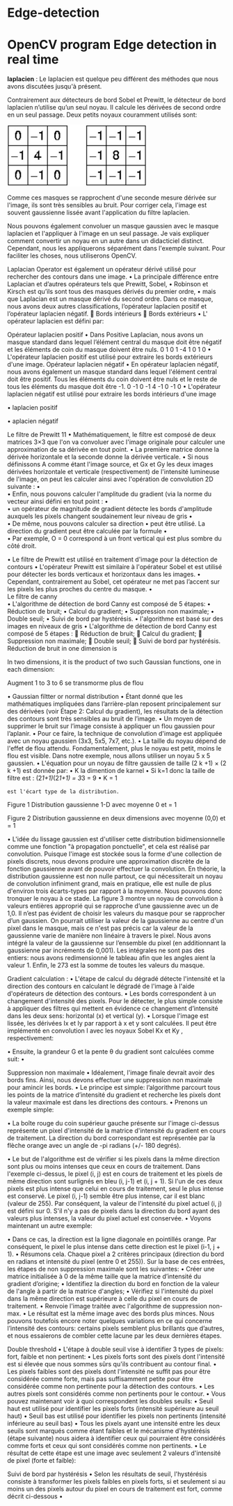 # Edge-detection
# OpenCV program Edge detection in real time 
**laplacien** :
Le laplacien est quelque peu différent des méthodes que nous avons discutées jusqu'à présent. 

Contrairement aux détecteurs de bord Sobel et Prewitt, le détecteur de bord laplacien n’utilise qu’un seul noyau. Il calcule les dérivées de second ordre en un seul passage. Deux petits noyaux couramment utilisés sont:

<img src="img/img1.jpg" alt="" />

Comme ces masques se rapprochent d'une seconde mesure dérivée sur l'image, ils sont très sensibles au bruit. Pour corriger cela, l'image est souvent gaussienne lissée avant l'application du filtre laplacien.

Nous pouvons également convoluer un masque gaussien avec le masque laplacien et l'appliquer à l'image en un seul passage. Je vais expliquer comment convertir un noyau en un autre dans un didacticiel distinct. Cependant, nous les appliquerons séparément dans l'exemple suivant. Pour faciliter les choses, nous utiliserons OpenCV.

Laplacian Operator est également un opérateur dérivé utilisé pour rechercher des contours dans une image.
•	 La principale différence entre Laplacian et d’autres opérateurs tels que Prewitt, Sobel, 
•	Robinson et Kirsch est qu’ils sont tous des masques dérivés du premier ordre, 
•	mais que Laplacian est un masque dérivé du second ordre. Dans ce masque, nous avons deux autres classifications, l’opérateur laplacien positif et l’opérateur laplacien négatif.
	Bords intérieurs
	Bords extérieurs
•	L' opérateur laplacien est défini par:
 
 
 
Opérateur laplacien positif
•	Dans Positive Laplacian, nous avons un masque standard dans lequel l’élément central du masque doit être négatif et les éléments de coin du masque doivent être nuls.
0	1	0
1	-4	1
0	1	0
•	L'opérateur laplacien positif est utilisé pour extraire les bords extérieurs d'une image.
Opérateur laplacien négatif
•	En opérateur laplacien négatif, nous avons également un masque standard dans lequel l'élément central doit être positif. Tous les éléments du coin doivent être nuls et le reste de tous les éléments du masque doit être -1.
0	-1	0
-1	4	-1
0	-1	0
•	L'opérateur laplacien négatif est utilisé pour extraire les bords intérieurs d'une image


 
•	laplacien positif

 
•	aplacien négatif

 
Le filtre de Prewitt 11
•	Mathématiquement, le filtre est composé de deux matrices 3×3 que l'on va convoluer avec l'image originale pour calculer une approximation de sa dérivée en tout point. 
•	La première matrice donne la dérivée horizontale et la seconde donne la dérivée verticale. 
•	Si nous définissons A comme étant l'image source, et Gx et Gy les deux images dérivées horizontale et verticale (respectivement) de l'intensité lumineuse de l'image, on peut les calculer ainsi avec l'opération de convolution 2D suivante :
•	 
•	Enfin, nous pouvons calculer l'amplitude du gradient (via la norme du vecteur ainsi défini en tout point :
•	 
•	un opérateur de magnitude de gradient détecte les bords d'amplitude auxquels les pixels changent soudainement leur niveau de gris
•	
•	De même, nous pouvons calculer sa direction 
•	peut être utilisé. La direction du gradient peut être calculée par la formule
•	 
•	Par exemple, O = 0 correspond à un front vertical qui est plus sombre du côté droit.

•	Le filtre de Prewitt est utilisé en traitement d'image pour la détection de contours
•	L'opérateur Prewitt est similaire à l'opérateur Sobel et est utilisé pour détecter les bords verticaux et horizontaux dans les images. 
•	Cependant, contrairement au Sobel, cet opérateur ne met pas l’accent sur les pixels les plus proches du centre du masque.
•	 
Le filtre de canny  
•	L'algorithme de détection de bord Canny est composé de 5 étapes:
•	Réduction de bruit;
•	Calcul du gradient;
•	Suppression non maximale;
•	Double seuil;
•	Suivi de bord par hystérésis.
•	l'algorithme est basé sur des images en niveaux de gris
•	L'algorithme de détection de bord Canny est composé de 5 étapes : 
	Réduction de bruit;
	Calcul du gradient;
	Suppression non maximale;
	Double seuil;
	Suivi de bord par hystérésis.
 Réduction de bruit
in one dimension is
 
In two dimensions, it is the product of two such Gaussian functions, one in each dimension:
 
 
Augment 1 to 3 to 6 se transmorme plus de flou


•	Gaussian filtter or normal distribution 
•	Étant donné que les mathématiques impliquées dans l’arrière-plan reposent principalement sur des dérivées (voir Étape 2: Calcul du gradient), les résultats de la détection des contours sont très sensibles au bruit de l’image.
•	Un moyen de supprimer le bruit sur l’image consiste à appliquer un flou gaussien pour l’aplanir. 
•	Pour ce faire, la technique de convolution d'image est appliquée avec un noyau gaussien (3x3, 5x5, 7x7, etc.). 
•	La taille du noyau dépend de l'effet de flou attendu. Fondamentalement, plus le noyau est petit, moins le flou est visible. Dans notre exemple, nous allons utiliser un noyau 5 x 5 gaussien.
•	L'équation pour un noyau de filtre gaussien de taille (2 k +1) × (2 k +1) est donnée par:
•	K la dimention de karnel 
•	Si k=1 donc la taille de filtre est : (2*1+1)*(2*1+1) = 3*3 = 9
•	K = 1 

 
 
 	est l'écart type de la distribution.
 
Figure 1 Distribution gaussienne 1-D avec moyenne 0 et  = 1
 
Figure 2 Distribution gaussienne en deux dimensions avec moyenne (0,0) et  = 1

•	L'idée du lissage gaussien est d'utiliser cette distribution bidimensionnelle comme une fonction "à propagation ponctuelle", et cela est réalisé par convolution. Puisque l'image est stockée sous la forme d'une collection de pixels discrets, nous devons produire une approximation discrète de la fonction gaussienne avant de pouvoir effectuer la convolution. En théorie, la distribution gaussienne est non nulle partout, ce qui nécessiterait un noyau de convolution infiniment grand, mais en pratique, elle est nulle de plus d'environ trois écarts-types par rapport à la moyenne. Nous pouvons donc tronquer le noyau à ce stade. La figure 3 montre un noyau de convolution à valeurs entières approprié qui se rapproche d’une gaussienne avec un de 1,0. Il n’est pas évident de choisir les valeurs du masque pour se rapprocher d’un gaussien. On pourrait utiliser la valeur de la gaussienne au centre d'un pixel dans le masque, mais ce n'est pas précis car la valeur de la gaussienne varie de manière non linéaire à travers le pixel. Nous avons intégré la valeur de la gaussienne sur l’ensemble du pixel (en additionnant la gaussienne par incréments de 0,001). Les intégrales ne sont pas des entiers: nous avons redimensionné le tableau afin que les angles aient la valeur 1. Enfin, le 273 est la somme de toutes les valeurs du masque.
 


 
 



Gradient calculation : 
•	L'étape de calcul du dégradé détecte l'intensité et la direction des contours en calculant le dégradé de l'image à l'aide d'opérateurs de détection des contours.
•	Les bords correspondent à un changement d'intensité des pixels. Pour le détecter, le plus simple consiste à appliquer des filtres qui mettent en évidence ce changement d’intensité dans les deux sens: horizontal (x) et vertical (y).
•	Lorsque l'image est lissée, les dérivées Ix et Iy par rapport à x et y sont calculées. Il peut être implémenté en convolution I avec les noyaux Sobel Kx et Ky , respectivement:
 
•	Ensuite, la grandeur G et la pente θ du gradient sont calculées comme suit:
•	

 
 
Suppression non maximale
•	Idéalement, l'image finale devrait avoir des bords fins. Ainsi, nous devons effectuer une suppression non maximale pour amincir les bords.
•	Le principe est simple: l’algorithme parcourt tous les points de la matrice d’intensité du gradient et recherche les pixels dont la valeur maximale est dans les directions des contours.
•	Prenons un exemple simple:
 
•	La boîte rouge du coin supérieur gauche présente sur l'image ci-dessus représente un pixel d'intensité de la matrice d'intensité du gradient en cours de traitement. La direction du bord correspondant est représentée par la flèche orange avec un angle de -pi radians (+/- 180 degrés).
 
•	Le but de l'algorithme est de vérifier si les pixels dans la même direction sont plus ou moins intenses que ceux en cours de traitement. Dans l'exemple ci-dessus, le pixel (i, j) est en cours de traitement et les pixels de même direction sont surlignés en bleu (i, j-1) et (i, j + 1). Si l'un de ces deux pixels est plus intense que celui en cours de traitement, seul le plus intense est conservé. Le pixel (i, j-1) semble être plus intense, car il est blanc (valeur de 255). Par conséquent, la valeur de l'intensité du pixel actuel (i, j) est défini sur 0. S'il n'y a pas de pixels dans la direction du bord ayant des valeurs plus intenses, la valeur du pixel actuel est conservée.
•	Voyons maintenant un autre exemple:
 	
 
•	Dans ce cas, la direction est la ligne diagonale en pointillés orange. Par conséquent, le pixel le plus intense dans cette direction est le pixel (i-1, j + 1).
•	Résumons cela. Chaque pixel a 2 critères principaux (direction du bord en radians et intensité du pixel (entre 0 et 255)). Sur la base de ces entrées, les étapes de non suppression maximale sont les suivantes:
•	Créer une matrice initialisée à 0 de la même taille que la matrice d’intensité du gradient d’origine;
•	Identifiez la direction du bord en fonction de la valeur de l'angle à partir de la matrice d'angles;
•	Vérifiez si l'intensité du pixel dans la même direction est supérieure à celle du pixel en cours de traitement.
•	Renvoie l'image traitée avec l'algorithme de suppression non-max.
•	Le résultat est la même image avec des bords plus minces. Nous pouvons toutefois encore noter quelques variations en ce qui concerne l’intensité des contours: certains pixels semblent plus brillants que d’autres, et nous essaierons de combler cette lacune par les deux dernières étapes.
 
Double threshold 
•	L'étape à double seuil vise à identifier 3 types de pixels: fort, faible et non pertinent:
•	Les pixels forts sont des pixels dont l'intensité est si élevée que nous sommes sûrs qu'ils contribuent au contour final.
•	Les pixels faibles sont des pixels dont l'intensité ne suffit pas pour être considérée comme forte, mais pas suffisamment petite pour être considérée comme non pertinente pour la détection des contours.
•	Les autres pixels sont considérés comme non pertinents pour le contour.
•	Vous pouvez maintenant voir à quoi correspondent les doubles seuils:
•	Seuil haut est utilisé pour identifier les pixels forts (intensité supérieure au seuil haut)
•	Seuil bas est utilisé pour identifier les pixels non pertinents (intensité inférieure au seuil bas)
•	Tous les pixels ayant une intensité entre les deux seuils sont marqués comme étant faibles et le mécanisme d'hystérésis (étape suivante) nous aidera à identifier ceux qui pourraient être considérés comme forts et ceux qui sont considérés comme non pertinents.
•	Le résultat de cette étape est une image avec seulement 2 valeurs d'intensité de pixel (forte et faible):
 
Suivi de bord par hystérésis
•	Selon les résultats de seuil, l'hystérésis consiste à transformer les pixels faibles en pixels forts, si et seulement si au moins un des pixels autour du pixel en cours de traitement est fort, comme décrit ci-dessous
•	 
